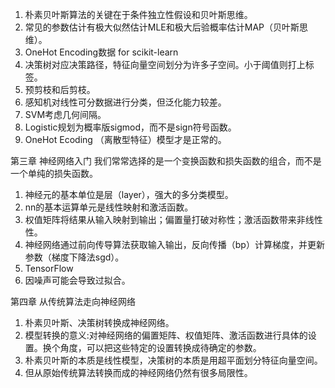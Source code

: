 1. 朴素贝叶斯算法的关键在于条件独立性假设和贝叶斯思维。
2. 常见的参数估计有极大似然估计MLE和极大后验概率估计MAP（贝叶斯思维）。
3. OneHot Encoding数据 for scikit-learn
4. 决策树对应决策路径，特征向量空间划分为许多子空间。小于阈值则打上标签。
5. 预剪枝和后剪枝。
6. 感知机对线性可分数据进行分类，但泛化能力较差。
7. SVM考虑几何间隔。
8. Logistic规划为概率版sigmod，而不是sign符号函数。
9. OneHot Ecoding （离散型特征）模型才是正常的。

第三章 神经网络入门
  我们常常选择的是一个变换函数和损失函数的组合，而不是一个单纯的损失函数。
1. 神经元的基本单位是层（layer），强大的多分类模型。
2. nn的基本运算单元是线性映射和激活函数。
3. 权值矩阵将结果从输入映射到输出；偏置量打破对称性；激活函数带来非线性性。
4. 神经网络通过前向传导算法获取输入输出，反向传播（bp）计算梯度，并更新参数（梯度下降法sgd）。
5. TensorFlow
6. 因噪声可能会导致过拟合。

第四章 从传统算法走向神经网络
1. 朴素贝叶斯、决策树转换成神经网络。
2. 模型转换的意义:对神经网络的偏置矩阵、权值矩阵、激活函数进行具体的设置。换个角度，可以把这些特定的设置转换成待确定的参数。
3. 朴素贝叶斯的本质是线性模型，决策树的本质是用超平面划分特征向量空间。
4. 但从原始传统算法转换而成的神经网络仍然有很多局限性。
